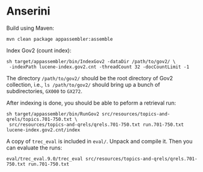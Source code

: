 Anserini
========

Build using Maven:

```
mvn clean package appassembler:assemble
```

Index Gov2 (count index):

```
sh target/appassembler/bin/IndexGov2 -dataDir /path/to/gov2/ \
 -indexPath lucene-index.gov2.cnt -threadCount 32 -docCountLimit -1 
```

The directory `/path/to/gov2/` should be the root directory of Gov2 collection, i.e., `ls /path/to/gov2/` should bring up a bunch of subdirectories, `GX000` to `GX272`.

After indexing is done, you should be able to peform a retrieval run:

```
sh target/appassembler/bin/RunGov2 src/resources/topics-and-qrels/topics.701-750.txt \
 src/resources/topics-and-qrels/qrels.701-750.txt run.701-750.txt lucene-index.gov2.cnt/index
```

A copy of `trec_eval` is included in `eval/`. Unpack and compile it. Then you can evaluate the runs:

```
eval/trec_eval.9.0/trec_eval src/resources/topics-and-qrels/qrels.701-750.txt run.701-750.txt
```
